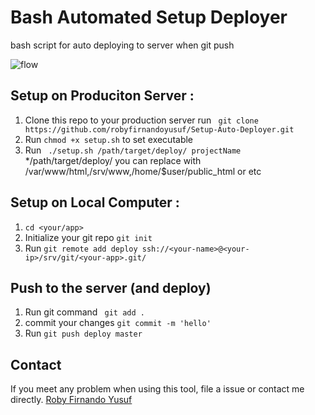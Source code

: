 # Bash Automated Setup Deployer
bash script for auto deploying to server when git push

![flow](https://i.postimg.cc/RhY3fjc2/flow.jpg)

## Setup on Produciton Server : 

1. Clone this repo to your production server run ``` git clone https://github.com/robyfirnandoyusuf/Setup-Auto-Deployer.git```
2. Run ``` chmod +x setup.sh ``` to set executable
3. Run ``` ./setup.sh /path/target/deploy/ projectName```
*/path/target/deploy/ you can replace with /var/www/html,/srv/www,/home/$user/public_html or etc

## Setup on Local Computer : 


1. ``` cd <your/app> ```
2. Initialize your git repo ``` git init ```
3. Run ``` git remote add deploy ssh://<your-name>@<your-ip>/srv/git/<your-app>.git/ ```

## Push to the server (and deploy)
1. Run git command ``` git add .```
2. commit your changes ``` git commit -m 'hello' ```
3. Run ``` git push deploy master ```

## Contact
If you meet any problem when using this tool, file a issue or contact me directly.
[Roby Firnando Yusuf](https://facebook.com/exploreourbrain)

